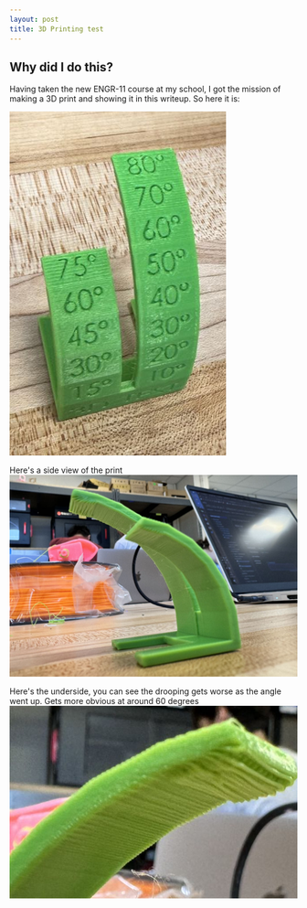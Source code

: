```yaml
---
layout: post
title: 3D Printing test
---
```


## Why did I do this?
Having taken the new ENGR-11 course at my school, I got the mission of making a 3D print and showing it in this writeup. So here it is:

[![top-view](/picture/3d-print-1/top-view.jpg)](/picture/3d-print-1/top-view.jpg)

Here's a side view of the print
[![side](/picture/3d-print-1/side.jpg)](/picture/3d-print-1/side.jpg)

Here's the underside, you can see the drooping gets worse as the angle went up. Gets more obvious at around 60 degrees
[![underside](/picture/3d-print-1/underside.jpg)](/picture/3d-print-1/underside.jpg)


<br><br>